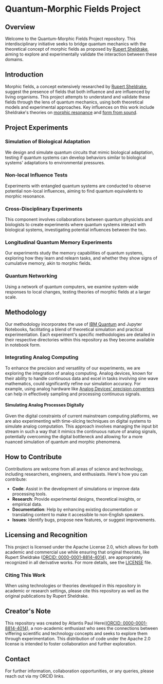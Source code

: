 # Quantum-Morphic Fields Project

## Overview
Welcome to the Quantum-Morphic Fields Project repository. This interdisciplinary initiative seeks to bridge quantum mechanics with the theoretical concept of morphic fields as proposed by [Rupert Sheldrake](https://www.sheldrake.org/research), aiming to explore and experimentally validate the interaction between these domains.

## Introduction
Morphic fields, a concept extensively researched by [Rupert Sheldrake](https://www.sheldrake.org/research), suggest the presence of fields that both influence and are influenced by living organisms. This project attempts to understand and validate these fields through the lens of quantum mechanics, using both theoretical models and experimental approaches. Key influences on this work include Sheldrake's theories on [morphic resonance](https://www.sheldrake.org/research/morphic-resonance) and [form from sound](https://www.sheldrake.org/research/form-from-sound).

## Project Experiments

### Simulation of Biological Adaptation
We design and simulate quantum circuits that mimic biological adaptation, testing if quantum systems can develop behaviors similar to biological systems' adaptations to environmental pressures.

### Non-local Influence Tests
Experiments with entangled quantum systems are conducted to observe potential non-local influences, aiming to find quantum equivalents to morphic resonance.

### Cross-Disciplinary Experiments
This component involves collaborations between quantum physicists and biologists to create experiments where quantum systems interact with biological systems, investigating potential influences between the two.

### Longitudinal Quantum Memory Experiments
Our experiments study the memory capabilities of quantum systems, exploring how they learn and relearn tasks, and whether they show signs of cumulative memory, akin to morphic fields.

### Quantum Networking
Using a network of quantum computers, we examine system-wide responses to local changes, testing theories of morphic fields at a larger scale.

## Methodology
Our methodology incorporates the use of [IBM Quantum](https://quantum.ibm.com/) and Jupyter Notebooks, facilitating a blend of theoretical simulation and practical experimentation. Each experiment's specific methodologies are detailed in their respective directories within this repository as they become available in notebook form.

### Integrating Analog Computing
To enhance the precision and versatility of our experiments, we are exploring the integration of analog computing. Analog devices, known for their ability to handle continuous data and excel in tasks involving sine wave mathematics, could significantly refine our simulation accuracy. For example, using analog hardware like [Analog Devices' precision converters](https://www.analog.com/en/products/analog-to-digital-converters.html) can help in effectively sampling and processing continuous signals.

#### Simulating Analog Processes Digitally
Given the digital constraints of current mainstream computing platforms, we are also experimenting with time-slicing techniques on digital systems to simulate analog computation. This approach involves managing the input bit stream in such a way that it mimics the continuous nature of analog signals, potentially overcoming the digital bottleneck and allowing for a more nuanced simulation of quantum and morphic phenomena.

## How to Contribute
Contributions are welcome from all areas of science and technology, including researchers, engineers, and enthusiasts. Here's how you can contribute:
- **Code**: Assist in the development of simulations or improve data processing tools.
- **Research**: Provide experimental designs, theoretical insights, or empirical data.
- **Documentation**: Help by enhancing existing documentation or translating content to make it accessible to non-English speakers.
- **Issues**: Identify bugs, propose new features, or suggest improvements.

## Licensing and Recognition
This project is licensed under the Apache License 2.0, which allows for both academic and commercial use while ensuring that original theorists, like Rupert Sheldrake ([ORCID: 0000-0001-8814-4014](https://orcid.org/0000-0001-8814-4014)), are appropriately recognized in all derivative works. For more details, see the [LICENSE](LICENSE) file.

### Citing This Work
When using technologies or theories developed in this repository in academic or research settings, please cite this repository as well as the original publications by Rupert Sheldrake.

## Creator's Note
This repository was created by Atlantis Paul Here(([ORCID: 0000-0001-8814-4014](https://orcid.org/0009-0006-6719-7671)), a non-academic enthusiast who sees the connections between viffering scientific and technology concepts and seeks to explore them through experimentation. This distribution of code under the Apache 2.0 license is intended to foster collaboration and further exploration.

## Contact
For further information, collaboration opportunities, or any queries, please reach out via my ORCID links. 

